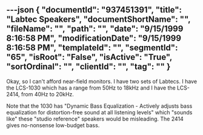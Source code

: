 ---json
{
  "documentId": "937451391",
  "title": "Labtec Speakers",
  "documentShortName": "",
  "fileName": "",
  "path": "",
  "date": "9/15/1999 8:16:58 PM",
  "modificationDate": "9/15/1999 8:16:58 PM",
  "templateId": "",
  "segmentId": "65",
  "isRoot": "False",
  "isActive": "True",
  "sortOrdinal": "",
  "clientId": "",
  "tag": ""
}
---

Okay, so I can't afford near-field monitors. I have two sets of Labtecs. I have the LCS-1030 which has a range from 50Hz to 18kHz and I have the LCS-2414, from 40Hz to 20kHz.

Note that the 1030 has &quot;Dynamic Bass Equalization - Actively adjusts bass equalization for distortion-free sound at all listening levels&quot; which &quot;sounds like&quot; these &quot;studio reference&quot; speakers would be misleading. The 2414 gives no-nonsense low-budget bass.
